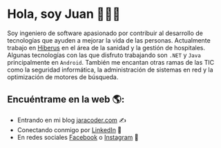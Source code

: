 <div>
  <h1>Hola, soy Juan 👋👨‍💻</h1>
 
 <p>Soy ingeniero de software apasionado por contribuir al desarrollo de tecnologías que ayuden a mejorar la vida de las personas. Actualmente trabajo en <a href="//www.hiberus.com">Hiberus</a> en el área de la sanidad y la gestión de hospitales. Algunas tecnologías con las que disfruto trabajando son <code>.NET</code> y <code>Java</code> principalmente en <code>Android</code>. También me encantan otras ramas de las TIC como la seguridad informática, la administración de sistemas en red y la optimización de motores de búsqueda.</p>
 
</div>

## Encuéntrame en la web 🌎: 
- Entrando en mi blog <a href="//jaracoder.com">jaracoder.com</a> ✍
- Conectando conmigo por <a href="//www.linkedin.com/in/jaracoder/">LinkedIn</a> 💼
- En redes sociales <a href="//facebook.com/jaracoder">Facebook</a> o <a href="//instagram.com/jaracoder">Instagram</a> 🏓
